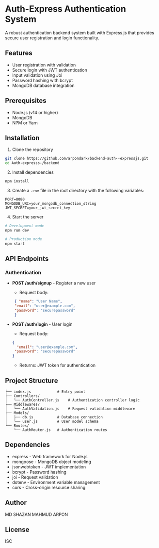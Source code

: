 # Auth-Express Authentication System

A robust authentication backend system built with Express.js that provides secure user registration and login functionality.

## Features

- User registration with validation
- Secure login with JWT authentication
- Input validation using Joi
- Password hashing with bcrypt
- MongoDB database integration

## Prerequisites

- Node.js (v14 or higher)
- MongoDB
- NPM or Yarn

## Installation

1. Clone the repository
```bash
git clone https://github.com/arpondark/backend-auth--expressjs.git
cd Auth-expresss-/backend
```

2. Install dependencies
```bash
npm install
```

3. Create a `.env` file in the root directory with the following variables:
```
PORT=8080
MONGODB_URI=your_mongodb_connection_string
JWT_SECRET=your_jwt_secret_key
```

4. Start the server
```bash
# Development mode
npm run dev

# Production mode
npm start
```

## API Endpoints

### Authentication

- **POST /auth/signup** - Register a new user
  - Request body:
  ```json
   { "name": "User Name", 
   "email": "user@example.com", 
   "password": "securepassword" 
   }
   ```

- **POST /auth/login** - User login
  - Request body: 
  ```json
  { 
    "email": "user@example.com",
   "password": "securepassword" 
  }
  ```
  
  - Returns: JWT token for authentication


## Project Structure

```
├── index.js            # Entry point
├── Controllers/
│   └── AuthController.js    # Authentication controller logic
├── Middlewares/
│   └── AuthValidation.js    # Request validation middleware
├── Models/
│   ├── db.js           # Database connection
│   └── user.js         # User model schema
└── Routes/
    └── AuthRouter.js   # Authentication routes
```

## Dependencies

- express - Web framework for Node.js
- mongoose - MongoDB object modeling
- jsonwebtoken - JWT implementation
- bcrypt - Password hashing
- joi - Request validation
- dotenv - Environment variable management
- cors - Cross-origin resource sharing

## Author

MD SHAZAN MAHMUD ARPON

## License

ISC